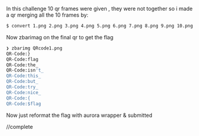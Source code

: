 In this challenge 10 qr frames were given , they were not together so i
made a qr merging all the 10 frames by:
```bash
$ convert 1.png 2.png 3.png 4.png 5.png 6.png 7.png 8.png 9.png 10.png -append QRcode1.png
```

Now zbarimag on the final qr to get the flag

```bash
❯ zbarimg QRcode1.png
QR-Code:}
QR-Code:flag
QR-Code:the_
QR-Code:isn't_
QR-Code:this_
QR-Code:but_
QR-Code:try_
QR-Code:nice_
QR-Code:{
QR-Code:$flag
```

Now just reformat the flag with aurora wrapper &
submitted

//complete